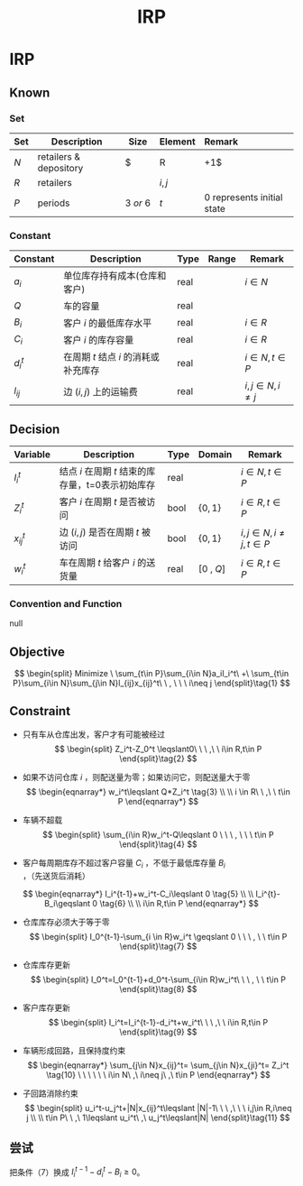 <p style="text-align: center; font-size: 32px; font-weight:bold;">
  IRP
</p>





# IRP

## Known

### Set

| Set | Description                   | Size        | Element         | Remark                                                         |
| ---- | ---------------------- | ----------- | ------------ | :----------------------------------------------------------- |
| $N$ | retailers & depository | $|R|+1$ | $i, j$ | 0 represents depository |
| $R$ | retailers |  | $i,j$ |  |
| $P$ | periods | $3\ or \ 6$ | $t$ | 0 represents initial state |

### Constant

| Constant | Description                          | Type | Range | Remark             |
| -------- | ------------------------------------ | ---- | ----- | ------------------ |
| $a_i$    | 单位库存持有成本(仓库和客户)         | real |       | $i\in N$           |
| $Q$      | 车的容量                             | real |       |                    |
| $B_i$    | 客户 $i$ 的最低库存水平              | real |       | $i\in R$           |
| $C_i$    | 客户 $i$ 的库存容量                  | real |       | $i\in R$           |
| $d_i^t$  | 在周期 $t$ 结点 $i$ 的消耗或补充库存 | real |       | $i\in N,t\in P$    |
| $l_{ij}$ | 边 $(i,j)$ 上的运输费                | real |       | $i,j\in N,i\neq j$ |


## Decision

| Variable     | Description                                                | Type | Domain     | Remark                                                     |
| -------------- | ------------------------------------------------------------ | ---- | ------------- | ------------------------------------------------------------ |
| $I_i^t$ | 结点 $i$ 在周期 $t$ 结束的库存量，t=0表示初始库存 | real |  | $i\in N,t\in P$ |
| $Z_i^t$ | 客户 $i$ 在周期 $t$ 是否被访问 | bool | $\{0,1\}$ | $i\in R,t\in P$ |
| $x_{ij}^t$ | 边 $(i,j)$ 是否在周期 $t$ 被访问   | bool | $\{0,1\}$ | $i,j \in N,i\neq j,t\in P$ |
| $w_i^t$ | 车在周期 $t$ 给客户 $i$ 的送货量 | real | $[0\ , \ Q]$ | $i\in R,t\in P$ |

### Convention and Function

null


## Objective

$$
\begin{split}
Minimize \  \sum_{t\in P}\sum_{i\in N}a_iI_i^t\ +\ \sum_{t\in P}\sum_{i\in N}\sum_{j\in N}l_{ij}x_{ij}^t\ \ , \ \ \ i\neq j
\end{split}\tag{1}
$$

## Constraint

- 只有车从仓库出发，客户才有可能被经过
  $$
  \begin{split}
  Z_i^t-Z_0^t \leqslant0\ \ \ ,\ \ i\in R,t\in P
  \end{split}\tag{2}
  $$



- 如果不访问仓库 $i$ ，则配送量为零；如果访问它，则配送量大于零
  $$
  \begin{eqnarray*}
  w_i^t\leqslant Q*Z_i^t \tag{3} \\
  \\
  i \in R\ \ ,\ \ t\in P
  \end{eqnarray*}
  $$



- 车辆不超载
  $$
  \begin{split}
  \sum_{i\in R}w_i^t-Q\leqslant 0 \ \ \ , \ \ \ t\in P
  \end{split}\tag{4}
  $$

- 客户每周期库存不超过客户容量 $C_i$ ，不低于最低库存量 $B_i$ ，（先送货后消耗）


$$
\begin{eqnarray*}
I_i^{t-1}+w_i^t-C_i\leqslant 0 \tag{5} \\
\\ 
I_i^{t}-B_i\geqslant 0 \tag{6} \\
\\
i\in R,t\in P
\end{eqnarray*}
$$

- 仓库库存必须大于等于零
  $$
  \begin{split}
  I_0^{t-1}-\sum_{i \in R}w_i^t \geqslant 0 \ \ \ , \ \ t\in P
  \end{split}\tag{7}
  $$

- 仓库库存更新
  $$
  \begin{split}
  I_0^t=I_0^{t-1}+d_0^t-\sum_{i\in R}w_i^t\ \ \ , \ \ t\in P
  \end{split}\tag{8}
  $$

- 客户库存更新
  $$
  \begin{split}
  I_i^t=I_i^{t-1}-d_i^t+w_i^t\ \ \ ,\ \ i\in R,t\in P
  \end{split}\tag{9}
  $$

- 车辆形成回路，且保持度约束
  $$
  \begin{eqnarray*}
  \sum_{j\in N}x_{ij}^t=
  \sum_{j\in N}x_{ji}^t=
  Z_i^t \tag{10} \ \ \ \ \ \ 
  i\in N\ ,\ i\neq j\ ,\ t\in P
  \end{eqnarray*}
  $$

- 子回路消除约束
  $$
  \begin{split}
  u_i^t-u_j^t+|N|x_{ij}^t\leqslant |N|-1\ \ \ ,\ \ \ i,j\in R,i\neq j \\
  \\
  t\in P\ \ ,\ 1\leqslant u_i^t\ ,\ u_j^t\leqslant|N|
  \end{split}\tag{11}
  $$






## 尝试

把条件（7）换成 $I_i^{t-1}-d_i^t-B_i \geqslant 0$。